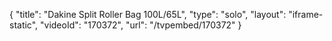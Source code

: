 {
    "title": "Dakine Split Roller Bag 100L\/65L",
    "type": "solo",
    "layout": "iframe-static",
    "videoId": "170372",
    "url": "\/tvpembed\/170372"
}